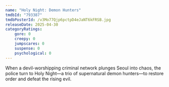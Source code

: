 ```yaml
---
name: "Holy Night: Demon Hunters"
tmdbId: "793387"
tmdbPosterId: /v3Mo77Qjp6pctpD4eJaNT6kFRSB.jpg
releaseDate: 2025-04-30
categoryRatings:
    gore: 0
    creepy: 0
    jumpscares: 0
    suspense: 0
    psychological: 0
---
```

When a devil-worshipping criminal network plunges Seoul into chaos, the police turn to Holy Night—a trio of supernatural demon hunters—to restore order and defeat the rising evil.
